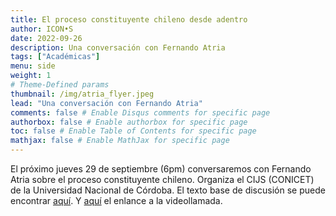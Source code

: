 ```yaml
---
title: El proceso constituyente chileno desde adentro
author: ICON•S
date: 2022-09-26
description: Una conversación con Fernando Atria
tags: ["Académicas"]
menu: side 
weight: 1
# Theme-Defined params
thumbnail: /img/atria_flyer.jpeg
lead: "Una conversación con Fernando Atria"   
comments: false # Enable Disqus comments for specific page
authorbox: false # Enable authorbox for specific page
toc: false # Enable Table of Contents for specific page
mathjax: false # Enable MathJax for specific page
---
```


El próximo jueves 29 de septiembre (6pm) conversaremos con Fernando Atria sobre el proceso constituyente chileno. Organiza el CIJS (CONICET) de la Universidad Nacional de Córdoba. El texto base de discusión se puede encontrar [aquí](/files/papers/atria.pdf). Y [aquí](https://bit.ly/3SuzWvF) el enlance a la videollamada. 